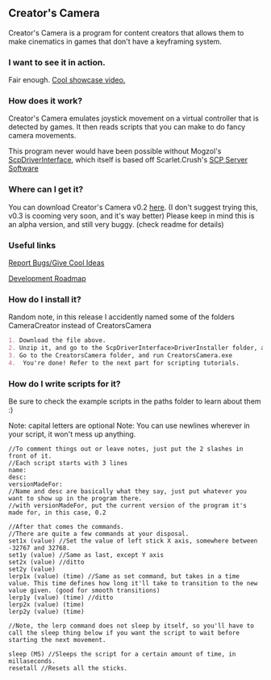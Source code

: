 ## Creator's Camera
Creator's Camera is a program for content creators that allows them to make cinematics in games that don't have a keyframing system.

### I want to see it in action.
Fair enough. [Cool showcase video.](https://www.youtube.com/watch?v=s87N4mZ9xgQ)


### How does it work?
Creator's Camera emulates joystick movement on a virtual controller that is detected by games. It then reads scripts that you can make to do fancy camera movements. 

This program never would have been possible without Mogzol's [ScpDriverInterface](https://github.com/mogzol/ScpDriverInterface), which itself is based off Scarlet.Crush's [SCP Server Software](https://forums.pcsx2.net/Thread-XInput-Wrapper-for-DS3-and-Play-com-USB-Dual-DS2-Controller)


### Where can I get it?
You can download Creator's Camera v0.2 [here](https://cloud.kalman98.net/index.php/s/6WQ8Mkc8AmZGfEX/download). (I don't suggest trying this, v0.3 is cooming very soon, and it's way better)
Please keep in mind this is an alpha version, and still very buggy. (check readme for details)

### Useful links
[Report Bugs/Give Cool Ideas](https://github.com/CircuitLord/creatorscamera/issues)

[Development Roadmap](https://github.com/CircuitLord/creatorscamera/projects/1)

### How do I install it?

Random note, in this release I accidently named some of the folders CameraCreator instead of CreatorsCamera

```markdown
1. Download the file above.
2. Unzip it, and go to the ScpDriverInterface>DriverInstaller folder, and run DriverInstaller.exe, and install the driver. You'll need this for my program to be able to emulate a controller.
3. Go to the CreatorsCamera folder, and run CreatorsCamera.exe
4.  You're done! Refer to the next part for scripting tutorials.
```

### How do I write scripts for it?

 Be sure to check the example scripts in the paths folder to learn about them :)
 
 Note: capital letters are optional
 Note: You can use newlines wherever in your script, it won't mess up anything.
    
    //To comment things out or leave notes, just put the 2 slashes in front of it.
    //Each script starts with 3 lines
    name:
    desc:
    versionMadeFor:
    //Name and desc are basically what they say, just put whatever you want to show up in the program there.
    //with versionMadeFor, put the current version of the program it's made for, in this case, 0.2

    //After that comes the commands.
    //There are quite a few commands at your disposal.
    set1x (value) //Set the value of left stick X axis, somewhere between -32767 and 32768.
    set1y (value) //Same as last, except Y axis
    set2x (value) //ditto
    set2y (value)
    lerp1x (value) (time) //Same as set command, but takes in a time value. This time defines how long it'll take to transition to the new value given. (good for smooth transitions)
    lerp1y (value) (time) //ditto
    lerp2x (value) (time)
    lerp2y (value) (time)
    
    //Note, the lerp command does not sleep by itself, so you'll have to call the sleep thing below if you want the script to wait before starting the next movement.

    sleep (MS) //Sleeps the script for a certain amount of time, in millaseconds.
    resetall //Resets all the sticks.
